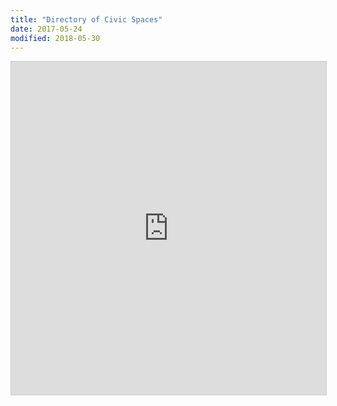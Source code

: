 ```yaml
---
title: "Directory of Civic Spaces"
date: 2017-05-24
modified: 2018-05-30
---
```


<iframe class="airtable-embed" src="https://airtable.com/embed/shrjvUMVPbdSFiGgm?backgroundColor=red&viewControls=on" frameborder="0" onmousewheel="" width="100%" height="533" style="background: transparent; border: 1px solid #ccc;"></iframe>
